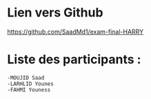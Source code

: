 # Lien vers Github

https://github.com/SaadMd1/exam-final-HARRY

# Liste des participants :
    -MOUJID Saad
    -LARHLID Younes
    -FAHMI Youness